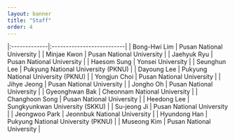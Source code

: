 ```yaml
---
layout: banner
title: "Staff"
order: 4
---
```


<style>
    td:first-child { font-weight: bold }
    th, td {
        padding: 3px;
        padding-right: 5px;
        min-width: 8em;
    }
</style>

|:-------------|:--------------------------|
| Bong-Hwi Lim | Pusan National University |
| Minjae Kwon  | Pusan National University |
| Jaehyuk Ryu  | Pusan National University |
| Haesom Sung  | Yonsei University         |
| Seunghun Lee | Pukyung National University (PKNU) |
| Dayoung Lee  | Pukyung National University (PKNU) |
| Yongjun Choi | Pusan National University |
| Jihye Jeong  | Pusan National University |
| Jongho Oh    | Pusan National University |
| Gyeonghwan Bak | Cheonnam National University |
| Changhoon Song | Pusan National University |
| Heedong Lee    | Sungkyunkwan University (SKKU) |
| Su-jeong Ji    | Pusan National University |
| Jeongwoo Park  | Jeonnbuk National University |
| Hyundong Han | Pukyung National University (PKNU) |
| Museong Kim  | Pusan National University |
